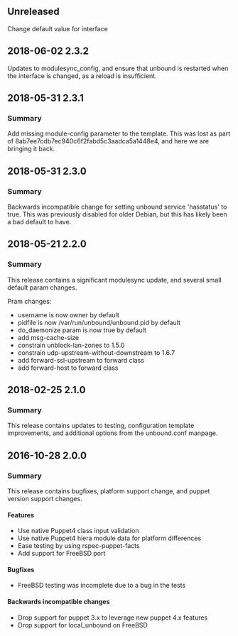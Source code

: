 ## Unreleased

Change default value for interface

## 2018-06-02 2.3.2
Updates to modulesync_config, and ensure that unbound is restarted when the
interface is changed, as a reload is insufficient.

## 2018-05-31 2.3.1
### Summary
Add missing module-config parameter to the template.  This was lost as part of 8ab7ee7cdb7ec940c6f2fabd5c3aadca5a1448e4, and here we are bringing it back.

## 2018-05-31 2.3.0
### Summary
Backwards incompatible change for setting unbound service 'hasstatus' to true.  This was previously disabled for older Debian, but this has likely been a bad default to have.


## 2018-05-21 2.2.0
### Summary
This release contains a significant modulesync update, and several small default param changes.

Pram changes:
  * username is now owner by default
  * pidfile is now /var/run/unbound/unbound.pid by default
  * do_daemonize param is now true by default
  * add msg-cache-size
  * constrain unblock-lan-zones to 1.5.0
  * constrain udp-upstream-without-downstream to 1.6.7
  * add forward-ssl-upstream to forward class
  * add forward-host to forward class


## 2018-02-25 2.1.0
### Summary
This release contains updates to testing, configuration template improvements,
and additional options from the unbound.conf manpage.

## 2016-10-28 2.0.0
### Summary
This release contains bugfixes, platform support change, and puppet version
support changes.

#### Features
 - Use native Puppet4 class input validation
 - Use native Puppet4 hiera module data for platform differences
 - Ease testing by using rspec-puppet-facts
 - Add support for FreeBSD port

#### Bugfixes
 - FreeBSD testing was incomplete due to a bug in the tests

#### Backwards incompatible changes
 - Drop support for puppet 3.x to leverage new puppet 4.x features
 - Drop support for local_unbound on FreeBSD



